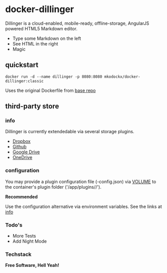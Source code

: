 # docker-dillinger

Dillinger is a cloud-enabled, mobile-ready, offline-storage, AngularJS powered HTML5 Markdown editor.

  - Type some Markdown on the left
  - See HTML in the right
  - Magic

## quickstart

    docker run -d --name dillinger -p 8080:8080 mkodockx/docker-dillinger:classic

Uses the original Dockerfile from [base repo](https://github.com/joemccann/dillinger)

## third-party store

### info

Dillinger is currently extendedable via several storage plugins.

* [Dropbox](https://github.com/joemccann/dillinger/tree/master/plugins/dropbox/README.md)
* [Github](https://github.com/joemccann/dillinger/tree/master/plugins/github/README.md)
* [Google Drive](https://github.com/joemccann/dillinger/tree/master/plugins/googledrive/README.md)
* [OneDrive](https://github.com/joemccann/dillinger/tree/master/plugins/onedrive/README.md)

### configuration

You may provide a plugin configuration file (<pluginname>-config.json) via [VOLUME](https://docs.docker.com/reference/builder/#volume) to the container's plugin folder ('/app/plugins/<pluginname>/').
    
**Recommended**

Use the configuration alternative via environment variables. See the links at [info](info)

### Todo's

 - More Tests
 - Add Night Mode

### Techstack

**Free Software, Hell Yeah!**

[john gruber]:http://daringfireball.net/
[@thomasfuchs]:http://twitter.com/thomasfuchs
[1]:http://daringfireball.net/projects/markdown/
[marked]:https://github.com/chjj/marked
[Ace Editor]:http://ace.ajax.org
[node.js]:http://nodejs.org
[Twitter Bootstrap]:http://twitter.github.com/bootstrap/
[keymaster.js]:https://github.com/madrobby/keymaster
[jQuery]:http://jquery.com
[@tjholowaychuk]:http://twitter.com/tjholowaychuk
[express]:http://expressjs.com
[AngularJS]:http://angularjs.org
[Gulp]:http://gulpjs.com
